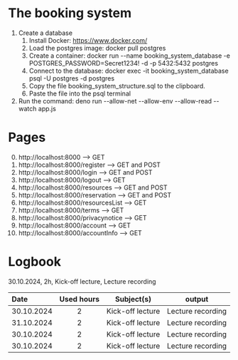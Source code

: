# The booking system

1. Create a database
   1. Install Docker: https://www.docker.com/
   2. Load the postgres image: docker pull postgres
   3. Create a container: docker run --name booking_system_database -e
      POSTGRES_PASSWORD=Secret1234! -d -p 5432:5432 postgres
   4. Connect to the database: docker exec -it booking_system_database psql -U
      postgres -d postgres
   5. Copy the file booking_system_structure.sql to the clipboard.
   6. Paste the file into the psql terminal
2. Run the command: deno run --allow-net --allow-env --allow-read --watch app.js

# Pages

0. http://localhost:8000 --> GET
1. http://localhost:8000/register --> GET and POST
2. http://localhost:8000/login --> GET and POST
3. http://localhost:8000/logout --> GET
4. http://localhost:8000/resources --> GET and POST
5. http://localhost:8000/reservation --> GET and POST
6. http://localhost:8000/resourcesList --> GET
7. http://localhost:8000/terms --> GET
8. http://localhost:8000/privacynotice --> GET
9. http://localhost:8000/account --> GET
10. http://localhost:8000/accountInfo --> GET

# Logbook

30.10.2024, 2h, Kick-off lecture, Lecture recording

| Date       | Used hours |    Subject(s)    |      output       |
| :--------- | :--------: | :--------------: | :---------------: |
| 30.10.2024 |     2      | Kick-off lecture | Lecture recording |
| 31.10.2024 |     2      | Kick-off lecture | Lecture recording |
| 30.10.2024 |     2      | Kick-off lecture | Lecture recording |
| 30.10.2024 |     2      | Kick-off lecture | Lecture recording |
